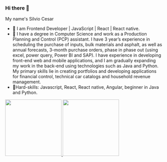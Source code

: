 ### Hi there 👋
My name's Silvio Cesar

- 🔭 I am Frontend Developer | JavaScript | React | React native. 
- 💬 I have a degree in Computer Science and work as a Production Planning and Control (PCP) assistant. I have 3 year’s experience in scheduling the purchase of inputs, bulk materials and asphalt, as well as annual forecasts, 3-month purchase orders, phase in phase out (using excel, power query, Power BI and SAP). I have experience in developing front-end web and mobile applications, and I am gradually expanding my work in the back-end using technologies such as Java and Python. My primary skills lie in creating portfolios and developing applications for financial control, technical car catalogs and household revenue management.
- 🚀Hard-skills: Javascript, React, React native, Angular, beginner in Java and Python.

<div>
  <a href="https://github.com/silviocesarjunior">
  <img height="180em" src="https://github-readme-stats.vercel.app/api?username=silviocesarjunior&show_icons=true&theme=dark&include_all_commits=true&count_private=true"/>
  <img height="180em" src="https://github-readme-stats.vercel.app/api/top-langs/?username=silviocesarjunior&layout=compact&langs_count=7&theme=dark"/>
</div>



